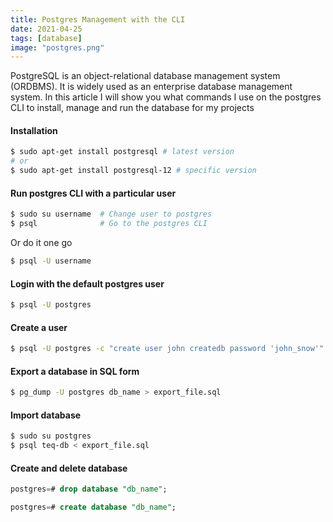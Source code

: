 ```yaml
---
title: Postgres Management with the CLI
date: 2021-04-25
tags: [database]
image: "postgres.png"
---
```


PostgreSQL is an object-relational database management system (ORDBMS). It is widely used as an enterprise database management system. In this article I will show you what commands I use on the postgres CLI to install, manage and run the database for my projects

#### Installation

```bash
$ sudo apt-get install postgresql # latest version
# or
$ sudo apt-get install postgresql-12 # specific version
```

#### Run postgres CLI with a particular user

```bash
$ sudo su username  # Change user to postgres
$ psql              # Go to the postgres CLI
```

Or do it one go

```bash
$ psql -U username  
```

#### Login with the default postgres user

```bash
$ psql -U postgres 
```

#### Create a user

```bash
$ psql -U postgres -c "create user john createdb password 'john_snow'"
```

#### Export a database in SQL form

```bash
$ pg_dump -U postgres db_name > export_file.sql
```

#### Import database

```bash
$ sudo su postgres
$ psql teq-db < export_file.sql 
```

#### Create and delete database

```sql
postgres=# drop database "db_name";
```

```sql
postgres=# create database "db_name";
```
